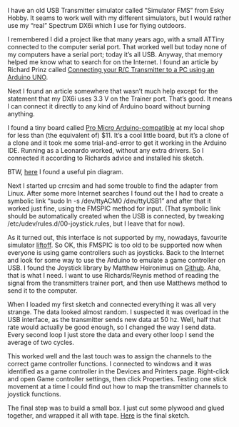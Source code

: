 I have an old USB Transmitter simulator called “Simulator FMS” from Esky Hobby. It seams to work well with my different simulators, but I would rather use my “real” Spectrum DX6i which I use for flying outdoors.

I remembered I did a project like that many years ago, with a small ATTiny connected to the computer serial port. That worked well but today none of my computers have a serial port; today it’s all USB.
Anyway, that memory helped me know what to search for on the Internet. I found an article by Richard Prinz called [Connecting your R/C Transmitter to a PC using an Arduino UNO](https://www.min.at/prinz/?x=entry:entry130320-204119).

Next I found an article somewhere that wasn’t much help except for the statement that my DX6i uses 3.3 V on the Trainer port. That’s good. It means I can connect it directly to any kind of Arduino board without burning anything.

I found a tiny board called [Pro Micro Arduino-compatible](https://www.kjell.com/se/sortiment/el-verktyg/arduino/utvecklingskort/pro-micro-arduino-kompatibelt-utvecklingskort-p87965) at my local shop for less than (the equivalent of) $11. It’s a cool little board, but it’s a clone of a clone and it took me some trial-and-error to get it working in the Arduino IDE. Running as a Leonardo worked, without any extra drivers.
So I connected it according to Richards advice and installed his sketch.

BTW, [here](http://www.pighixxx.net/wp-content/uploads/2016/07/pro_micro_pinout_v1_0_blue.pdf) I found a useful pin diagram.

Next I started up crrcsim and had some trouble to find the adapter from Linux. After some more Internet searches I found out the I had to create a symbolic link “sudo ln -s /dev/ttyACM0 /dev/ttyUSB1” and after that it worked just fine, using the FMSPIC method for input. (That symbolic link should be automatically created when the USB is connected, by tweaking /etc/udev/rules.d/00-joystick.rules, but I leave that for now).

As it turned out, this interface is not supported by my, nowadays, favourite simulator [liftoff](http://www.liftoff-game.com). So OK, this FMSPIC is too old to be supported now when everyone is using game controllers such as joysticks. Back to the Internet and look for some way to use the Arduino to emulate a game controller on USB. I found the Joystick library by Matthew Heironimus on [Github](https://github.com/MHeironimus/ArduinoJoystickLibrary).
Aha, that is what I need. I want to use Richards/Reynis method of reading the signal from the transmitters trainer port, and then use Matthews method to send it to the computer.

When I loaded my first sketch and connected everything it was all very strange. The data looked almost random.
I suspected it was overload in the USB interface, as the transmitter sends new data at 50 hz.
Well, half that rate would actually be good enough, so I changed the way I send data. Every second loop I just store the data and every other loop I send the average of two cycles.

This worked well and the last touch was to assign the channels to the correct game controller functions.
I connected to windows and it was identified as a game controller in the Devices and Printers page. Right-click and open Game controller settings, then click Properties. Testing one stick movement at a time I could find out how to map the transmitter channels to joystick functions.

The final step was to build a small box. I just cut some plywood and glued together, and wrapped it all with tape.
[Here](../../../raw/master/Rc-Control/Rc-Control.ino) is the final sketch.

